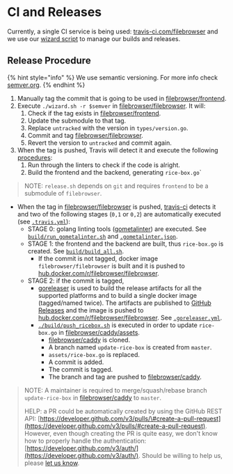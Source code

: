 # CI and Releases

Currently, a single CI service is being used: [travis-ci.com/filebrowser](https://travis-ci.com/filebrowser) and we use our [wizard script](https://github.com/filebrowser/filebrowser/blob/master/wizard.sh) to manage our builds and releases.

## Release Procedure

{% hint style="info" %}
We use semantic versioning. For more info check [semver.org](https://semver.org).
{% endhint %}

1. Manually tag the commit that is going to be used in [filebrowser/frontend](https://github.com/filebrowser/frontend).
2. Execute `./wizard.sh -r $semver` in [filebrowser/filebrowser](https://github.com/filebrowser/filebrowser). It will:
   1. Check if the tag exists in [filebrowser/frontend](https://github.com/filebrowser/frontend).
   2. Update the submodule to that tag.
   3. Replace `untracked` with the version in `types/version.go`.
   4. Commit and tag [filebrowser/filebrowser](https://github.com/filebrowser/filebrowser).
   5. Revert the version to `untracked` and commit again.
3. When the tag is pushed, Travis will detect it and execute the following [procedures](https://github.com/filebrowser/filebrowser/blob/master/.travis.yml):
   1. Run through the linters to check if the code is alright.
   2. Build the frontend and the backend, generating `rice-box.go`\`





> NOTE: `release.sh` depends on `git` and requires `frontend` to be a submodule of `filebrowser`.

* When the tag in [filebrowser/filebrowser](https://github.com/filebrowser/filebrowser) is pushed, [travis-ci](https://travis-ci.com/filebrowser/filebrowser/builds) detects it and two of the following stages \(`0,1` or `0,2`\) are automatically executed \(see [`.travis.yml`](https://github.com/filebrowser/filebrowser/blob/master/.travis.yml)\):
  * STAGE 0: golang linting tools \([gometalinter](https://github.com/alecthomas/gometalinter)\) are executed. See [`build/run_gometalinter.sh`](https://github.com/filebrowser/filebrowser/blob/master/build/run_gometalinter.sh) and [`.gometalinter.json`](https://github.com/filebrowser/filebrowser/blob/master/.gometalinter.json).
  * STAGE 1: the frontend and the backend are built, thus `rice-box.go` is created. See [`build/build_all.sh`](https://github.com/filebrowser/filebrowser/blob/master/build/build_all.sh).
    * If the commit is not tagged, docker image `filebrowser/filebrowser` is built and it is pushed to [hub.docker.com/r/filebrowser/filebrowser](https://hub.docker.com/r/filebrowser/filebrowser/).
  * STAGE 2: if the commit is tagged,
    * [goreleaser](https://github.com/goreleaser/goreleaser) is used to build the release artifacts for all the supported platforms and to build a single docker image \(tagged/named twice\). The artifacts are published to [GitHub Releases](https://github.com/filebrowser/filebrowser/releases) and the image is pushed to [hub.docker.com/r/filebrowser/filebrowser](https://hub.docker.com/r/filebrowser/filebrowser/). See [`.goreleaser.yml`](https://github.com/filebrowser/filebrowser/blob/master/.goreleaser.yml).
    * [`./build/push_ricebox.sh`](https://github.com/filebrowser/filebrowser/blob/master/build/push_ricebox.sh) is executed in order to update `rice-box.go` in [filebrowser/caddy/assets](https://github.com/filebrowser/caddy/tree/master/assets).
      * [filebrowser/caddy](https://github.com/filebrowser/caddy) is cloned.
      * A branch named `update-rice-box` is created from `master`.
      * `assets/rice-box.go` is replaced.
      * A commit is added.
      * The commit is tagged.
      * The branch and tag are pushed to [filebrowser/caddy](https://github.com/filebrowser/caddy).

> NOTE: A maintainer is required to merge/squash/rebase branch `update-rice-box` in [filebrowser/caddy](https://github.com/filebrowser/caddy) to `master`.
>
> HELP: a PR could be automatically created by using the GitHub REST API: [https://developer.github.com/v3/pulls/\#create-a-pull-request](https://developer.github.com/v3/pulls/#create-a-pull-request). However, even though creating the PR is quite easy, we don't know how to properly handle the authentication: [https://developer.github.com/v3/auth/](https://developer.github.com/v3/auth/). Should be willing to help us, please [let us know](https://github.com/filebrowser/filebrowser/issues/new).

